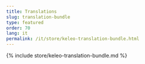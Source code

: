 ```yaml
---
title: Translations
slug: translation-bundle
type: featured
order: 70
lang: it
permalink: /it/store/keleo-translation-bundle.html
---
```


{% include store/keleo-translation-bundle.md %}
